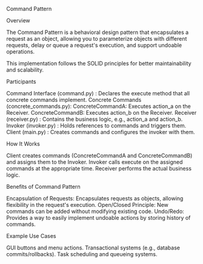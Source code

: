 Command Pattern

Overview

The Command Pattern is a behavioral design pattern that encapsulates a request as an object, allowing you to parameterize objects with different requests, delay or queue a request's execution, and support undoable operations.

This implementation follows the SOLID principles for better maintainability and scalability.

Participants

Command Interface (command.py)          :  Declares the execute method that all concrete commands implement.
Concrete Commands (concrete_commands.py):  ConcreteCommandA: Executes action_a on the Receiver.
                                           ConcreteCommandB: Executes action_b on the Receiver.
Receiver (receiver.py)                  :  Contains the business logic, e.g., action_a and action_b.
Invoker (invoker.py)                    :  Holds references to commands and triggers them.
Client (main.py)                        :  Creates commands and configures the invoker with them.

How It Works

Client creates commands (ConcreteCommandA and ConcreteCommandB) and assigns them to the Invoker.
Invoker calls execute on the assigned commands at the appropriate time.
Receiver performs the actual business logic.

Benefits of Command Pattern

Encapsulation of Requests: Encapsulates requests as objects, allowing flexibility in the request's execution.
Open/Closed Principle: New commands can be added without modifying existing code.
Undo/Redo: Provides a way to easily implement undoable actions by storing history of commands.

Example Use Cases

GUI buttons and menu actions.
Transactional systems (e.g., database commits/rollbacks).
Task scheduling and queueing systems.

